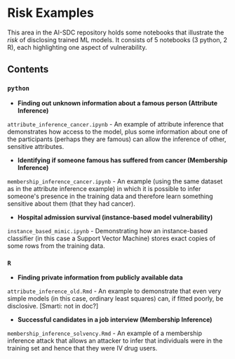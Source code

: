# Risk Examples

This area in the AI-SDC repository holds some notebooks that illustrate the _risk_ of disclosing trained ML models.  It consists of 5 notebooks (3 python, 2 R), each highlighting one aspect of vulnerability.

## Contents

### `python`

- **Finding out unknown information about a famous person (Attribute Inference)** 

`attribute_inference_cancer.ipynb` - An example of attribute inference that demonstrates how access to the model, plus some information about one of the participants (perhaps they are famous) can allow the inference of other, sensitive attributes.
- **Identifying if someone famous has suffered from cancer (Membership Inference)**
 
`membership_inference_cancer.ipynb` - An example (using the same dataset as in the attribute inference example) in which it is possible to infer someone's presence in the training data and therefore learn something sensitive about them (that they had cancer).
- **Hospital admission survival (instance-based model vulnerability)**
 
`instance_based_mimic.ipynb` - Demonstrating how an instance-based classifier (in this case a Support Vector Machine) stores exact copies of some rows from the training data.

### `R`

- **Finding private information from publicly available data**

`attribute_inference_old.Rmd` - An example to demonstrate that even very simple models (in this case, ordinary least squares) can, if fitted poorly, be disclosive. [Smarti: not in doc?]
- **Successful candidates in a job interview (Membership Inference)**

`membership_inference_solvency.Rmd` - An example of a membership inference attack that allows an attacker to infer that individuals were in the training set and hence that they were IV drug users.
